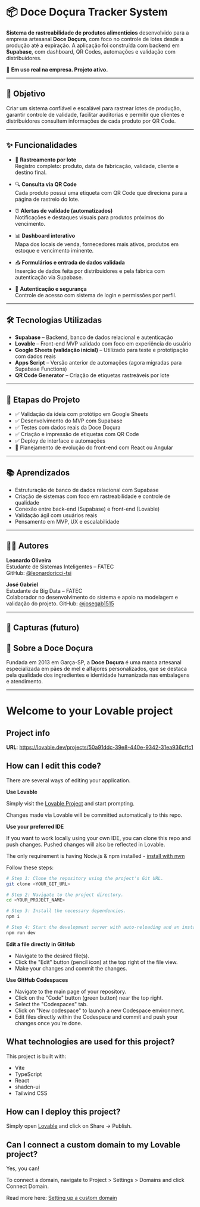 # 📦 Doce Doçura Tracker System

**Sistema de rastreabilidade de produtos alimentícios** desenvolvido para a empresa artesanal **Doce Doçura**, com foco no controle de lotes desde a produção até a expiração. A aplicação foi construída com backend em **Supabase**, com dashboard, QR Codes, automações e validação com distribuidores.

🔗 **Em uso real na empresa. Projeto ativo.**

---

## 🎯 Objetivo

Criar um sistema confiável e escalável para rastrear lotes de produção, garantir controle de validade, facilitar auditorias e permitir que clientes e distribuidores consultem informações de cada produto por QR Code.

---

## ✨ Funcionalidades

- 🧾 **Rastreamento por lote**  
  Registro completo: produto, data de fabricação, validade, cliente e destino final.

- 🔍 **Consulta via QR Code**  
  Cada produto possui uma etiqueta com QR Code que direciona para a página de rastreio do lote.

- ⏰ **Alertas de validade (automatizados)**  
  Notificações e destaques visuais para produtos próximos do vencimento.

- 📊 **Dashboard interativo**  
  Mapa dos locais de venda, fornecedores mais ativos, produtos em estoque e vencimento iminente.

- 📥 **Formulários e entrada de dados validada**  
  Inserção de dados feita por distribuidores e pela fábrica com autenticação via Supabase.

- 🔐 **Autenticação e segurança**  
  Controle de acesso com sistema de login e permissões por perfil.

---

## 🛠️ Tecnologias Utilizadas

- **Supabase** – Backend, banco de dados relacional e autenticação  
- **Lovable** – Front-end MVP validado com foco em experiência do usuário  
- **Google Sheets (validação inicial)** – Utilizado para teste e prototipação com dados reais  
- **Apps Script** – Versão anterior de automações (agora migradas para Supabase Functions)  
- **QR Code Generator** – Criação de etiquetas rastreáveis por lote  

---

## 🧪 Etapas do Projeto

- ✅ Validação da ideia com protótipo em Google Sheets  
- ✅ Desenvolvimento do MVP com Supabase  
- ✅ Testes com dados reais da Doce Doçura  
- ✅ Criação e impressão de etiquetas com QR Code  
- ✅ Deploy de interface e automações  
- 🔄 Planejamento de evolução do front-end com React ou Angular

---

## 📚 Aprendizados

- Estruturação de banco de dados relacional com Supabase  
- Criação de sistemas com foco em rastreabilidade e controle de qualidade  
- Conexão entre back-end (Supabase) e front-end (Lovable)  
- Validação ágil com usuários reais  
- Pensamento em MVP, UX e escalabilidade

---

## 👨‍💻 Autores

**Leonardo Oliveira**  
Estudante de Sistemas Inteligentes – FATEC  
GitHub: [@leonardoricci-tsi](https://github.com/leonardoricci-tsi)

**José Gabriel**  
Estudante de Big Data – FATEC  
Colaborador no desenvolvimento do sistema e apoio na modelagem e validação do projeto.
GitHub: [@josegab1515](https://github.com/josegab1515)

---

## 📸 Capturas (futuro)



## 🏢 Sobre a Doce Doçura

Fundada em 2013 em Garça-SP, a **Doce Doçura** é uma marca artesanal especializada em pães de mel e alfajores personalizados, que se destaca pela qualidade dos ingredientes e identidade humanizada nas embalagens e atendimento.

---






# Welcome to your Lovable project

## Project info

**URL**: https://lovable.dev/projects/50a91ddc-39e8-440e-9342-31ea936cffc1

## How can I edit this code?

There are several ways of editing your application.

**Use Lovable**

Simply visit the [Lovable Project](https://lovable.dev/projects/50a91ddc-39e8-440e-9342-31ea936cffc1) and start prompting.

Changes made via Lovable will be committed automatically to this repo.

**Use your preferred IDE**

If you want to work locally using your own IDE, you can clone this repo and push changes. Pushed changes will also be reflected in Lovable.

The only requirement is having Node.js & npm installed - [install with nvm](https://github.com/nvm-sh/nvm#installing-and-updating)

Follow these steps:

```sh
# Step 1: Clone the repository using the project's Git URL.
git clone <YOUR_GIT_URL>

# Step 2: Navigate to the project directory.
cd <YOUR_PROJECT_NAME>

# Step 3: Install the necessary dependencies.
npm i

# Step 4: Start the development server with auto-reloading and an instant preview.
npm run dev
```

**Edit a file directly in GitHub**

- Navigate to the desired file(s).
- Click the "Edit" button (pencil icon) at the top right of the file view.
- Make your changes and commit the changes.

**Use GitHub Codespaces**

- Navigate to the main page of your repository.
- Click on the "Code" button (green button) near the top right.
- Select the "Codespaces" tab.
- Click on "New codespace" to launch a new Codespace environment.
- Edit files directly within the Codespace and commit and push your changes once you're done.

## What technologies are used for this project?

This project is built with:

- Vite
- TypeScript
- React
- shadcn-ui
- Tailwind CSS

## How can I deploy this project?

Simply open [Lovable](https://lovable.dev/projects/50a91ddc-39e8-440e-9342-31ea936cffc1) and click on Share -> Publish.

## Can I connect a custom domain to my Lovable project?

Yes, you can!

To connect a domain, navigate to Project > Settings > Domains and click Connect Domain.

Read more here: [Setting up a custom domain](https://docs.lovable.dev/tips-tricks/custom-domain#step-by-step-guide)
